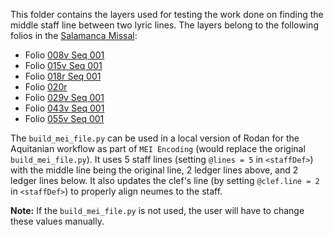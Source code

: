 This folder contains the layers used for testing the work done on finding the middle staff line between two lyric lines. The layers belong to the following folios in the [Salamanca Missal](https://pemdatabase.eu/gallery-item/8771):
- Folio [008v Seq 001](https://pemdatabase.eu/media/8771/download?attachment)
- Folio [015v Seq 001](https://pemdatabase.eu/media/8784/download?attachment)
- Folio [018r Seq 001](https://pemdatabase.eu/media/8789/download?attachment)
- Folio [020r](https://pemdatabase.eu/media/8793/download?attachment)
- Folio [029v Seq 001](https://pemdatabase.eu/media/8812/download?attachment)
- Folio [043v Seq 001](https://pemdatabase.eu/media/8837/download?attachment)
- Folio [055v Seq 001](https://pemdatabase.eu/media/8864/download?attachment)

The `build_mei_file.py` can be used in a local version of Rodan for the Aquitanian workflow as part of `MEI Encoding` (would replace the original `build_mei_file.py`). It uses 5 staff lines (setting `@lines = 5` in `<staffDef>`) with the middle line being the original line, 2 ledger lines above, and 2 ledger lines below. It also updates the clef's line (by setting `@clef.line = 2` in `<staffDef>`) to properly align neumes to the staff. 

**Note:** If the `build_mei_file.py` is not used, the user will have to change these values manually. 
